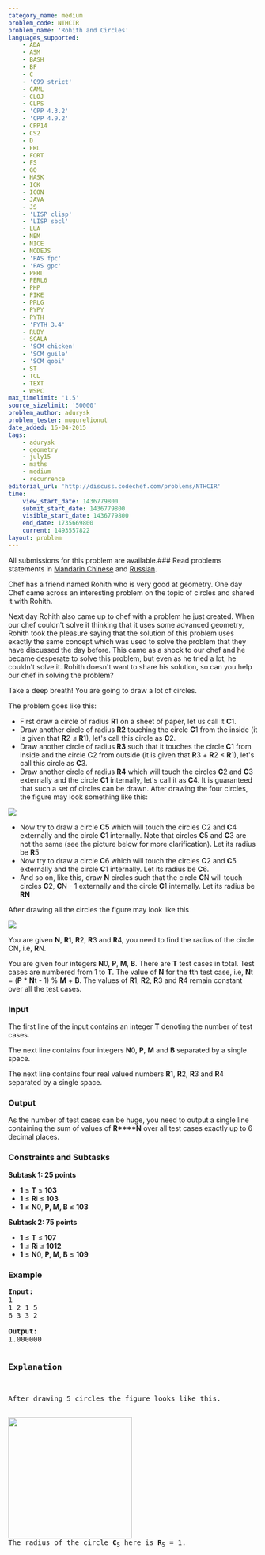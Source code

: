 ```yaml
---
category_name: medium
problem_code: NTHCIR
problem_name: 'Rohith and Circles'
languages_supported:
    - ADA
    - ASM
    - BASH
    - BF
    - C
    - 'C99 strict'
    - CAML
    - CLOJ
    - CLPS
    - 'CPP 4.3.2'
    - 'CPP 4.9.2'
    - CPP14
    - CS2
    - D
    - ERL
    - FORT
    - FS
    - GO
    - HASK
    - ICK
    - ICON
    - JAVA
    - JS
    - 'LISP clisp'
    - 'LISP sbcl'
    - LUA
    - NEM
    - NICE
    - NODEJS
    - 'PAS fpc'
    - 'PAS gpc'
    - PERL
    - PERL6
    - PHP
    - PIKE
    - PRLG
    - PYPY
    - PYTH
    - 'PYTH 3.4'
    - RUBY
    - SCALA
    - 'SCM chicken'
    - 'SCM guile'
    - 'SCM qobi'
    - ST
    - TCL
    - TEXT
    - WSPC
max_timelimit: '1.5'
source_sizelimit: '50000'
problem_author: adurysk
problem_tester: mugurelionut
date_added: 16-04-2015
tags:
    - adurysk
    - geometry
    - july15
    - maths
    - medium
    - recurrence
editorial_url: 'http://discuss.codechef.com/problems/NTHCIR'
time:
    view_start_date: 1436779800
    submit_start_date: 1436779800
    visible_start_date: 1436779800
    end_date: 1735669800
    current: 1493557822
layout: problem
---
```

All submissions for this problem are available.###  Read problems statements in [Mandarin Chinese](http://www.codechef.com/download/translated/JULY15/mandarin/NTHCIR.pdf) and [Russian](http://www.codechef.com/download/translated/JULY15/russian/NTHCIR.pdf).

 Chef has a friend named Rohith who is very good at geometry. One day Chef came across an interesting problem on the topic of circles and shared it with Rohith.

 Next day Rohith also came up to chef with a problem he just created. When our chef couldn't solve it thinking that it uses some advanced geometry, Rohith took the pleasure saying that the solution of this problem uses exactly the same concept which was used to solve the problem that they have discussed the day before. This came as a shock to our chef and he became desperate to solve this problem, but even as he tried a lot, he couldn't solve it. Rohith doesn't want to share his solution, so can you help our chef in solving the problem?

Take a deep breath! You are going to draw a lot of circles.

 The problem goes like this:

- First draw a circle of radius **R**1 on a sheet of paper, let us call it **C**1.
- Draw another circle of radius **R2** touching the circle **C**1 from the inside (it is given that **R**2 ≤ **R**1), let's call this circle as **C**2.
- Draw another circle of radius **R3** such that it touches the circle **C**1 from inside and the circle **C**2 from outside (it is given that **R**3 + **R**2 ≤ **R**1), let's call this circle as **C**3.
- Draw another circle of radius **R4** which will touch the circles **C**2 and **C**3 externally and the circle **C1** internally, let's call it as **C**4. It is guaranteed that such a set of circles can be drawn.
After drawing the four circles, the figure may look something like this:

![](http://www.codechef.com/download/JULY15/NTHCIR1.png)

- Now try to draw a circle **C5** which will touch the circles **C**2 and **C**4 externally and the circle **C**1 internally. Note that circles **C**5 and **C**3 are not the same (see the picture below for more clarification). Let its radius be **R**5
- Now try to draw a circle **C**6 which will touch the circles **C**2 and **C**5 externally and the circle **C**1 internally. Let its radius be **C**6.
- And so on, like this, draw **N** circles such that the circle **C**N will touch circles **C**2, **C**N - 1 externally and the circle **C**1 internally. Let its radius be **RN**

After drawing all the circles the figure may look like this

![](http://www.codechef.com/download/JULY15/NTHCIR2.png)

You are given **N**, **R**1, **R**2, **R**3 and **R**4, you need to find the radius of the circle **C**N, i.e, **R**N.

You are given four integers **N**0, **P**, **M**, **B**. There are **T** test cases in total. Test cases are numbered from 1 to **T**. The value of **N** for the **t**th test case, i.e, **N**t = (**P** \* **N**t - 1) % **M** + **B**. The values of **R**1, **R**2, **R**3 and **R**4 remain constant over all the test cases.

### Input

The first line of the input contains an integer **T** denoting the number of test cases.

The next line contains four integers **N**0, **P**, **M** and **B** separated by a single space.

The next line contains four real valued numbers **R**1, **R**2, **R**3 and **R**4 separated by a single space.

### Output

As the number of test cases can be huge, you need to output a single line containing the sum of values of **R****N** over all test cases exactly up to 6 decimal places.

### Constraints and Subtasks

**Subtask 1: 25 points**

- **1** ≤ **T** ≤ **103**
- **1** ≤ **R**i ≤ **103**
- **1** ≤ **N**0, **P, M, B** ≤ **103**

**Subtask 2: 75 points**

- **1** ≤ **T** ≤ **107**
- **1** ≤ **R**i ≤ **1012**
- **1** ≤ **N**0, **P, M, B** ≤ **109**

### Example

<pre>
<b>Input:</b>
1
1 2 1 5
6 3 3 2

<b>Output:</b>
1.000000

<h3>Explanation</h3>
<p>After drawing 5 circles the figure looks like this.</p>
<img height="245" src="http://www.codechef.com/download/JULY15/NTHCIR3.png" width="250"></img>
The radius of the circle <b>C</b><sub>5</sub> here is <b>R</b><sub>5</sub> = 1.
</pre>